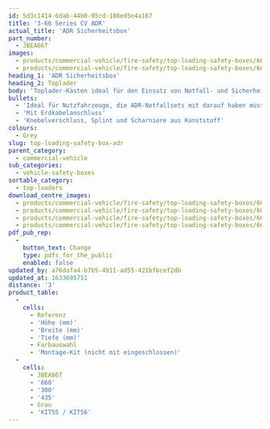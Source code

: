 ```yaml
---
id: 5d3c1414-6dab-44b0-95cd-108ed5e4a167
title: '3-66 Series CV ADR'
actual_title: 'ADR Sicherheitsbox'
part_number:
  - JBEA66T
images:
  - products/commercial-vehicle/fire-safety/top-loading-safety-boxes/66/images-lr/Product_Image_776x776_(518x518_focus_area)-JBEA66_01.jpg
  - products/commercial-vehicle/fire-safety/top-loading-safety-boxes/66/images-lr/Product_Image_776x776_(518x518_focus_area)-JBEA66_02.jpg
heading_1: 'ADR Sicherheitsbox'
heading_2: Toplader
body: 'Toplader-Kästen ideal für den Einsatz von Notfall- und Sicherheitsmaterial auf Nutzfahrzeuge, mit Knebelverschluss für den schnellen Zugriff beim Notfall.'
bullets:
  - 'Ideal für Nutzfahrzeuge, die ADR-Notfallsets mit darauf haben müssen'
  - 'Mit Erdkabelanschluss'
  - 'Knebelverschluss, Splint und Scharniere aus Kunststoff'
colours:
  - Grey
slug: top-loading-safety-box-adr
parent_category:
  - commercial-vehicle
sub_categories:
  - vehicle-safety-boxes
sortable_category:
  - top-loaders
download_centre_images:
  - products/commercial-vehicle/fire-safety/top-loading-safety-boxes/66/images-hr/JBEA66_001.jpg
  - products/commercial-vehicle/fire-safety/top-loading-safety-boxes/66/images-hr/JBEA66_002.jpg
  - products/commercial-vehicle/fire-safety/top-loading-safety-boxes/66/images-hr/JBEA66_003.jpg
  - products/commercial-vehicle/fire-safety/top-loading-safety-boxes/66/images-hr/JBEA66_03.jpg
pdf_pub_rep:
  -
    button_text: Change
    type: pdfs_for_the_public
    enabled: false
updated_by: a76dafa4-b7b5-4911-ad55-421bfbcef2db
updated_at: 1633695751
distance: '3'
product_table:
  -
    cells:
      - Referenz
      - 'Höhe (mm)'
      - 'Breite (mm)'
      - 'Tiefe (mm)'
      - Farbauswahl
      - 'Montage-Kit (nicht mit eingeschlossen)'
  -
    cells:
      - JBEA66T
      - '660'
      - '300'
      - '435'
      - Grau
      - 'KIT55 / KIT56'
---
```

